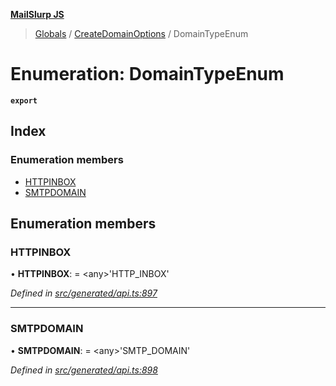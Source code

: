 **[MailSlurp JS](../README.md)**

> [Globals](../README.md) / [CreateDomainOptions](../modules/createdomainoptions.md) / DomainTypeEnum

# Enumeration: DomainTypeEnum

**`export`** 

## Index

### Enumeration members

* [HTTPINBOX](createdomainoptions.domaintypeenum.md#httpinbox)
* [SMTPDOMAIN](createdomainoptions.domaintypeenum.md#smtpdomain)

## Enumeration members

### HTTPINBOX

•  **HTTPINBOX**:  = \<any>'HTTP\_INBOX'

*Defined in [src/generated/api.ts:897](https://github.com/mailslurp/mailslurp-client/blob/3871a9e/src/generated/api.ts#L897)*

___

### SMTPDOMAIN

•  **SMTPDOMAIN**:  = \<any>'SMTP\_DOMAIN'

*Defined in [src/generated/api.ts:898](https://github.com/mailslurp/mailslurp-client/blob/3871a9e/src/generated/api.ts#L898)*

